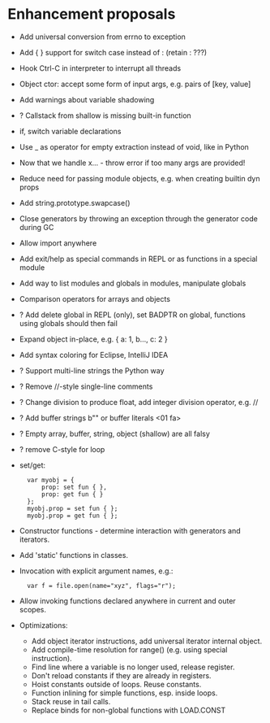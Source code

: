 ﻿Enhancement proposals
=====================

* Add universal conversion from errno to exception

* Add { } support for switch case instead of : (retain : ???)

* Hook Ctrl-C in interpreter to interrupt all threads

* Object ctor: accept some form of input args, e.g. pairs of [key, value]

* Add warnings about variable shadowing

* ? Callstack from shallow is missing built-in function

* if, switch variable declarations

* Use _ as operator for empty extraction instead of void, like in Python

* Now that we handle x... - throw error if too many args are provided!

* Reduce need for passing module objects, e.g. when creating builtin dyn props

* Add string.prototype.swapcase()

* Close generators by throwing an exception through the generator code during GC

* Allow import anywhere

* Add exit/help as special commands in REPL or as functions in a special module

* Add way to list modules and globals in modules, manipulate globals

* Comparison operators for arrays and objects

* ? Add delete global in REPL (only), set BADPTR on global, functions using globals should then fail

* Expand object in-place, e.g. { a: 1, b..., c: 2 }

* Add syntax coloring for Eclipse, IntelliJ IDEA

* ? Support multi-line strings the Python way

* ? Remove //-style single-line comments

* ? Change division to produce float, add integer division operator, e.g. //

* ? Add buffer strings b"" or buffer literals <01 fa>

* ? Empty array, buffer, string, object (shallow) are all falsy

* ? remove C-style for loop

* set/get:

        var myobj = {
            prop: set fun { },
            prop: get fun { }
        };
        myobj.prop = set fun { };
        myobj.prop = get fun { };

* Constructor functions - determine interaction with generators and iterators.

* Add 'static' functions in classes.

* Invocation with explicit argument names, e.g.:

        var f = file.open(name="xyz", flags="r");

* Allow invoking functions declared anywhere in current and outer scopes.

* Optimizations:

    - Add object iterator instructions, add universal iterator internal object.
    - Add compile-time resolution for range() (e.g. using special instruction).
    - Find line where a variable is no longer used, release register.
    - Don't reload constants if they are already in registers.
    - Hoist constants outside of loops.  Reuse constants.
    - Function inlining for simple functions, esp. inside loops.
    - Stack reuse in tail calls.
    - Replace binds for non-global functions with LOAD.CONST
